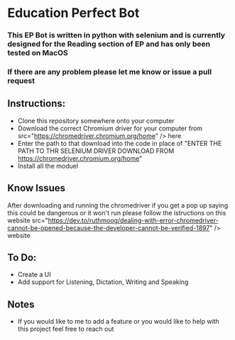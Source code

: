 # Education Perfect Bot

### This EP Bot is written in python with selenium and is currently designed for the Reading section of EP and has only been tested on MacOS

### If there are any problem please let me know or issue a pull request

## Instructions:

- Clone this repository somewhere onto your computer
- Download the correct Chromium driver for your computer from src="https://chromedriver.chromium.org/home" /> here
- Enter the path to that download into the code in place of "ENTER THE PATH TO THR SELENIUM DRIVER DOWNLOAD FROM https://chromedriver.chromium.org/home"
- Install all the moduel

## Know Issues

After downloading and running the chromedriver if you get a pop up saying this could be dangerous or it won't run please follow the istructions on this website src="https://dev.to/ruthmoog/dealing-with-error-chromedriver-cannot-be-opened-because-the-developer-cannot-be-verified-1897" /> website

## To Do:

- Create a UI
- Add support for Listening, Dictation, Writing and Speaking

## Notes

- If you would like to me to add a feature or you would like to help with this project feel free to reach out
